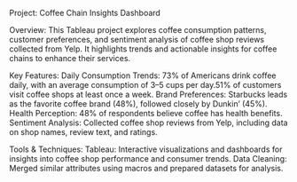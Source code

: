 Project: Coffee Chain Insights Dashboard


Overview:
This Tableau project explores coffee consumption patterns, customer preferences, and sentiment analysis of coffee shop reviews collected from Yelp. It highlights trends and actionable insights for coffee chains to enhance their services.

Key Features:
Daily Consumption Trends: 73% of Americans drink coffee daily, with an average consumption of 3–5 cups per day.51% of customers visit coffee shops at least once a week.
Brand Preferences: Starbucks leads as the favorite coffee brand (48%), followed closely by Dunkin’ (45%).
Health Perception: 48% of respondents believe coffee has health benefits.
Sentiment Analysis: Collected coffee shop reviews from Yelp, including data on shop names, review text, and ratings.

Tools & Techniques:
Tableau: Interactive visualizations and dashboards for insights into coffee shop performance and consumer trends.
Data Cleaning: Merged similar attributes using macros and prepared datasets for analysis.
